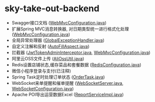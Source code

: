 # sky-take-out-backend


- Swagger接口文档 ([WebMvcConfiguration.java](sky-server/src/main/java/com/sky/config/WebMvcConfiguration.java))
- 扩展Spring MVC消息转换器, 对日期类型统一进行格式化处理 ([WebMvcConfiguration.java](sky-server/src/main/java/com/sky/config/WebMvcConfiguration.java))
- 全局异常处理器 ([GlobalExceptionHandler.java](sky-server/src/main/java/com/sky/handler/GlobalExceptionHandler.java))
- 自定义注解和反射 ([AutoFillAspect.java](sky-server/src/main/java/com/sky/aspect/AutoFillAspect.java))
- 拦截器 ([JwtTokenAdminInterceptor.java](sky-server/src/main/java/com/sky/interceptor/JwtTokenAdminInterceptor.java), [WebMvcConfiguration.java](sky-server/src/main/java/com/sky/config/WebMvcConfiguration.java))
- 阿里云OSS文件上传 ([AliOssUtil.java](sky-common/src/main/java/com/sky/utils/AliOssUtil.java))
- Redis设置店铺状态,缓存菜品和套餐数据 ([RedisConfiguration.java](sky-server/src/main/java/com/sky/config/RedisConfiguration.java))
- 微信小程序登录与支付(已注释)
- Spring Task定时处理订单状态 ([OrderTask.java](sky-server/src/main/java/com/sky/task/OrderTask.java))
- WebSocket来单提醒和催单提醒 ([WebSocketServer.java](sky-server/src/main/java/com/sky/websocket/WebSocketServer.java), [WebSocketConfiguration.java](sky-server/src/main/java/com/sky/config/WebSocketConfiguration.java))
- Apache POI导出运营数据Excel ([ReportServiceImpl.java](sky-server/src/main/java/com/sky/service/impl/ReportServiceImpl.java))
